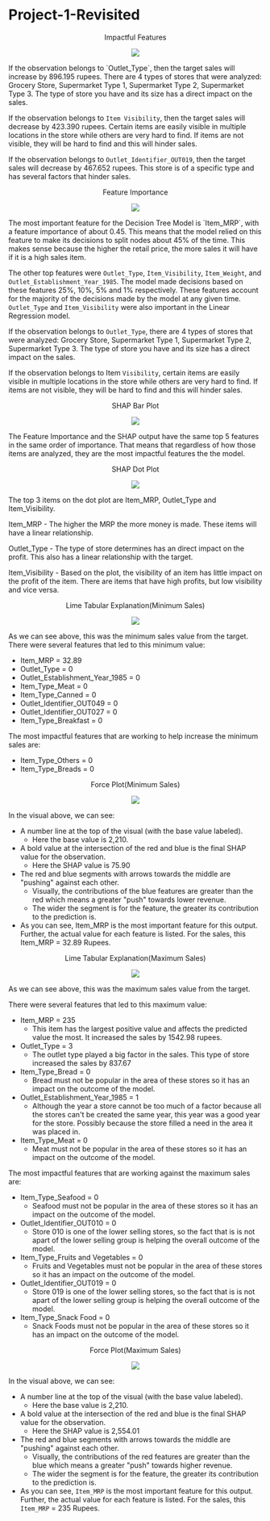 # Project-1-Revisited

<p align = "center"> 
Impactful Features
</p>

<p align = "center"> 
<img src = "https://github.com/jaytrey777/Project-1-Revisited/blob/main/Images/Lin_Reg_3_Largest_Coefficients.png">
</p>
<p>
If the observation belongs to `Outlet_Type`, then the target sales will increase by 896.195 rupees. There are 4 types of stores that were analyzed: Grocery Store, Supermarket Type 1, Supermarket Type 2, Supermarket Type 3. The type of store you have and its size has a direct impact on the sales.

If the observation belongs to `Item Visibility`, then the target sales will decrease by 423.390 rupees. Certain items are easily visible in multiple locations in the store while others are very hard to find. If items are not visible, they will be hard to find and this will hinder sales.

If the observation belongs to `Outlet_Identifier_OUT019`, then the target sales will decrease by 467.652 rupees. This store is of a specific type and has several factors that hinder sales.
</p>


<p align = "center"> 
Feature Importance
</p>

<p align = "center"> 
<img src = "https://github.com/jaytrey777/Project-1-Revisited/blob/main/Images/Dec_Tree_5_Most_Important_Features.png">
</p>
<p>
The most important feature for the Decision Tree Model is `Item_MRP`, with a feature importance of about 0.45. This means that the model relied on this feature to make its decisions to split nodes about 45% of the time. This makes sense because the higher the retail price, the more sales it will have if it is a high sales item.  

The other top features were `Outlet_Type`, `Item_Visibility`, `Item_Weight`, and `Outlet_Establishment_Year_1985`. The model made decisions based on these features 25%, 10%, 5% and 1% respectively. These features account for the majority of the decisions made by the model at any given time. `Outlet_Type` and `Item_Visibility` were also important in the Linear Regression model.

If the observation belongs to `Outlet_Type`, there are 4 types of stores that were analyzed: Grocery Store, Supermarket Type 1, Supermarket Type 2, Supermarket Type 3. The type of store you have and its size has a direct impact on the sales.

If the observation belongs to Item `Visibility`, certain items are easily visible in multiple locations in the store while others are very hard to find. If items are not visible, they will be hard to find and this will hinder sales.
</p>


<p align = "center"> 
SHAP Bar Plot
</p>

<p align = "center"> 
<img src = "https://github.com/jaytrey777/Project-1-Revisited/blob/main/Images/Dec_Tree_SHAP_Bar_Plot.png">
</p>

The Feature Importance and the SHAP output have the same top 5 features in the same order of importance. That means that regardless of how those items are analyzed, they are the most impactful features the the model.


<p align = "center"> 
SHAP Dot Plot
</p>

<p align = "center"> 
<img src = "https://github.com/jaytrey777/Project-1-Revisited/blob/main/Images/Dec_Tree_SHAP_Dot_Plot.png">
</p>

The top 3 items on the dot plot are Item_MRP, Outlet_Type and Item_Visibility.
<p>
Item_MRP - The higher the MRP the more money is made. These items will have a linear relationship.
</p>
<p>
Outlet_Type - The type of store determines has an direct impact on the profit. This also has a linear relationship with the target.
</p>
<p>
Item_Visibility - Based on the plot, the visibility of an item has little impact on the profit of the item. There are items that have high profits, but low visibility and vice versa.
</p>


<p align = "center"> 
Lime Tabular Explanation(Minimum Sales)
</p>

<p align = "center"> 
<img src = "https://github.com/jaytrey777/Project-1-Revisited/blob/main/Images/LIME_Min_Sales.png">
</p>

As we can see above, this was the minimum sales value from the target. There were several features that led to this minimum value:

* Item_MRP = 32.89
* Outlet_Type = 0
* Outlet_Establishment_Year_1985 = 0
* Item_Type_Meat = 0
* Item_Type_Canned = 0
* Outlet_Identifier_OUT049 = 0
* Outlet_Identifier_OUT027 = 0
* Item_Type_Breakfast = 0

The most impactful features that are working to help increase the minimum sales are:

* Item_Type_Others = 0
* Item_Type_Breads = 0
</p>


<p align = "center"> 
Force Plot(Minimum Sales)
</p>

<p align = "center"> 
<img src = "https://github.com/jaytrey777/Project-1-Revisited/blob/main/Images/Force_Plot_Min_Sales.png">
</p>

In the visual above, we can see:

* A number line at the top of the visual (with the base value labeled).
  * Here the base value is 2,210.
* A bold value at the intersection of the red and blue is the final SHAP value for the observation.
  * Here the SHAP value is 75.90
* The red and blue segments with arrows towards the middle are "pushing" against each other.
  * Visually, the contributions of the blue features are greater than the red which means a greater "push" towards lower revenue.
  * The wider the segment is for the feature, the greater its contribution to the prediction is.
* As you can see, Item_MRP is the most important feature for this output. Further, the actual value for each feature is listed. For the sales, this Item_MRP = 32.89 Rupees.
</p>


<p align = "center"> 
Lime Tabular Explanation(Maximum Sales)
</p>

<p align = "center"> 
<img src = "https://github.com/jaytrey777/Project-1-Revisited/blob/main/Images/LIME_Max_Sales.png">
</p>

As we can see above, this was the maximum sales value from the target.


There were several features that led to this maximum value:
- Item_MRP = 235
  - This item has the largest positive value and affects the predicted value the most. It increased the sales by 1542.98 rupees.
- Outlet_Type = 3
  - The outlet type played a big factor in the sales. This type of store increased the sales by 837.67
- Item_Type_Bread = 0
  - Bread must not be popular in the area of these stores so it has an impact on the outcome of the model.
- Outlet_Establishment_Year_1985 = 1
  - Although the year a store cannot be too much of a factor because all the stores can't be created the same year, this year was a good year for the store. Possibly because the store filled a need in the area it was placed in. 
- Item_Type_Meat = 0
  - Meat must not be popular in the area of these stores so it has an impact on the outcome of the model.

The most impactful features that are working against the maximum sales are:
- Item_Type_Seafood = 0
  - Seafood must not be popular in the area of these stores so it has an impact on the outcome of the model.
- Outlet_Identifier_OUT010 = 0
  - Store 010 is one of the lower selling stores, so the fact that is is not apart of the lower selling group is helping the overall outcome of the model.
- Item_Type_Fruits and Vegetables = 0
  - Fruits and Vegetables must not be popular in the area of these stores so it has an impact on the outcome of the model.
- Outlet_Identifier_OUT019 = 0
  - Store 019 is one of the lower selling stores, so the fact that is is not apart of the lower selling group is helping the overall outcome of the model.
- Item_Type_Snack Food = 0
  - Snack Foods must not be popular in the area of these stores so it has an impact on the outcome of the model.
</p>


<p align = "center"> 
Force Plot(Maximum Sales)
</p>

<p align = "center"> 
<img src = "https://github.com/jaytrey777/Project-1-Revisited/blob/main/Images/Force_Plot_Max_Sales.png">
</p>

In the visual above, we can see:

- A number line at the top of the visual (with the base value labeled).
  - Here the base value is 2,210.
- A bold value at the intersection of the red and blue is the final SHAP value for the observation.
  - Here the SHAP value is 2,554.01
- The red and blue segments with arrows towards the middle are "pushing" against each other.
  - Visually, the contributions of the red features are greater than the blue which means a greater "push" towards higher revenue.
  - The wider the segment is for the feature, the greater its contribution to the prediction is.
- As you can see, `Item_MRP` is the most important feature for this output. Further, the actual value for each feature is listed. For the sales, this `Item_MRP` = 235 Rupees.
</p>
